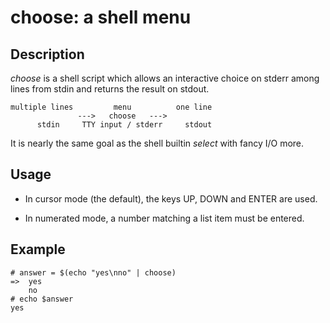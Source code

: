 choose: a shell menu
====================

Description
-----------

_choose_ is a shell script which allows an interactive choice on stderr among lines from stdin and returns the result on stdout.

    multiple lines         menu          one line
                   --->   choose   --->
          stdin     TTY input / stderr     stdout

It is nearly the same goal as the shell builtin _select_ with fancy I/O more.


Usage
-----

* In cursor mode (the default), the keys UP, DOWN and ENTER are used.

* In numerated mode, a number matching a list item must be entered.


Example
-------

    # answer = $(echo "yes\nno" | choose)
    =>  yes
        no
    # echo $answer
    yes
